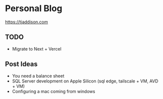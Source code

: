 # Personal Blog

https://tjaddison.com

## TODO
- Migrate to Next + Vercel

## Post Ideas
- You need a balance sheet
- SQL Server development on Apple Silicon (sql edge, tailscale + VM, AVD + VM)
- Configuring a mac coming from windows
